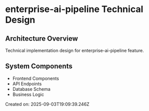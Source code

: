 # enterprise-ai-pipeline Technical Design

## Architecture Overview
Technical implementation design for enterprise-ai-pipeline feature.

## System Components
- Frontend Components
- API Endpoints
- Database Schema
- Business Logic

Created on: 2025-09-03T19:09:39.246Z
